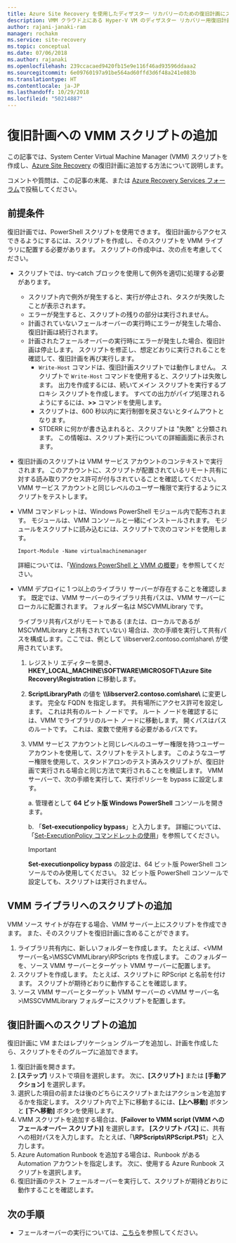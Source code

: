 ```yaml
---
title: Azure Site Recovery を使用したディザスター リカバリーのための復旧計画にスクリプトを追加する | Microsoft Docs
description: VMM クラウド上にある Hyper-V VM のディザスター リカバリー用復旧計画に、VMM スクリプトを追加する方法について説明します。
author: rajani-janaki-ram
manager: rochakm
ms.service: site-recovery
ms.topic: conceptual
ms.date: 07/06/2018
ms.author: rajanaki
ms.openlocfilehash: 239ccacaed9420fb15e9e116f46ad93596ddaaa2
ms.sourcegitcommit: 6e09760197a91be564ad60ffd3d6f48a241e083b
ms.translationtype: HT
ms.contentlocale: ja-JP
ms.lasthandoff: 10/29/2018
ms.locfileid: "50214887"
---
```

# <a name="add-a-vmm-script-to-a-recovery-plan"></a>復旧計画への VMM スクリプトの追加

この記事では、System Center Virtual Machine Manager (VMM) スクリプトを作成し、[Azure Site Recovery](site-recovery-overview.md) の復旧計画に追加する方法について説明します。

コメントや質問は、この記事の末尾、または [Azure Recovery Services フォーラム](https://social.msdn.microsoft.com/forums/azure/home?forum=hypervrecovmgr)で投稿してください。

## <a name="prerequisites"></a>前提条件

復旧計画では、PowerShell スクリプトを使用できます。 復旧計画からアクセスできるようにするには、スクリプトを作成し、そのスクリプトを VMM ライブラリに配置する必要があります。 スクリプトの作成中は、次の点を考慮してください。

* スクリプトでは、try-catch ブロックを使用して例外を適切に処理する必要があります。
    - スクリプト内で例外が発生すると、実行が停止され、タスクが失敗したことが表示されます。
    - エラーが発生すると、スクリプトの残りの部分は実行されません。
    - 計画されていないフェールオーバーの実行時にエラーが発生した場合、復旧計画は続行されます。
    - 計画されたフェールオーバーの実行時にエラーが発生した場合、復旧計画は停止します。 スクリプトを修正し、想定どおりに実行されることを確認して、復旧計画を再び実行します。
        - `Write-Host` コマンドは、復旧計画スクリプトでは動作しません。 スクリプトで `Write-Host` コマンドを使用すると、スクリプトは失敗します。 出力を作成するには、続いてメイン スクリプトを実行するプロキシ スクリプトを作成します。 すべての出力がパイプ処理されるようにするには、**\>\>** コマンドを使用します。
        - スクリプトは、600 秒以内に実行制御を戻さないとタイムアウトとなります。
        - STDERR に何かが書き込まれると、スクリプトは "失敗" と分類されます。 この情報は、スクリプト実行についての詳細画面に表示されます。

* 復旧計画のスクリプトは VMM サービス アカウントのコンテキストで実行されます。 このアカウントに、スクリプトが配置されているリモート共有に対する読み取りアクセス許可が付与されていることを確認してください。 VMM サービス アカウントと同じレベルのユーザー権限で実行するようにスクリプトをテストします。
* VMM コマンドレットは、Windows PowerShell モジュール内で配布されます。 モジュールは、VMM コンソールと一緒にインストールされます。 モジュールをスクリプトに読み込むには、スクリプトで次のコマンドを使用します。 

    `Import-Module -Name virtualmachinemanager`

    詳細については、「[Windows PowerShell と VMM の概要](https://technet.microsoft.com/library/hh875013.aspx)」を参照してください。
* VMM デプロイに 1 つ以上のライブラリ サーバーが存在することを確認します。 既定では、VMM サーバーのライブラリ共有パスは、VMM サーバーにローカルに配置されます。 フォルダー名は MSCVMMLibrary です。

  ライブラリ共有パスがリモートである (または、ローカルであるが MSCVMMLibrary と共有されていない) 場合は、次の手順を実行して共有パスを構成します。ここでは、例として \\libserver2.contoso.com\share\ が使用されています。
  
  1. レジストリ エディターを開き、**HKEY_LOCAL_MACHINE\SOFTWARE\MICROSOFT\Azure Site Recovery\Registration** に移動します。

  1. **ScriptLibraryPath** の値を **\\\libserver2.contoso.com\share\\** に変更します。 完全な FQDN を指定します。 共有場所にアクセス許可を設定します。 これは共有のルート ノードです。 ルート ノードを確認するには、VMM でライブラリのルート ノードに移動します。 開くパスはパスのルートです。 これは、変数で使用する必要があるパスです。

  1. VMM サービス アカウントと同じレベルのユーザー権限を持つユーザー アカウントを使用して、スクリプトをテストします。 このようなユーザー権限を使用して、スタンドアロンのテスト済みスクリプトが、復旧計画で実行される場合と同じ方法で実行されることを検証します。 VMM サーバーで、次の手順を実行して、実行ポリシーを bypass に設定します。

     a. 管理者として **64 ビット版 Windows PowerShell** コンソールを開きます。
     
     b. 「**Set-executionpolicy bypass**」と入力します。 詳細については、「[Set-ExecutionPolicy コマンドレットの使用](https://technet.microsoft.com/library/ee176961.aspx)」を参照してください。

     > [!IMPORTANT]
     > **Set-executionpolicy bypass** の設定は、64 ビット版 PowerShell コンソールでのみ使用してください。 32 ビット版 PowerShell コンソールで設定しても、スクリプトは実行されません。

## <a name="add-the-script-to-the-vmm-library"></a>VMM ライブラリへのスクリプトの追加

VMM ソース サイトが存在する場合、VMM サーバー上にスクリプトを作成できます。 また、そのスクリプトを復旧計画に含めることができます。

1. ライブラリ共有内に、新しいフォルダーを作成します。 たとえば、\<VMM サーバー名>\MSSCVMMLibrary\RPScripts を作成します。 このフォルダーを、ソース VMM サーバーとターゲット VMM サーバーに配置します。
1. スクリプトを作成します。 たとえば、スクリプトに RPScript と名前を付けます。 スクリプトが期待どおりに動作することを確認します。
1. ソース VMM サーバーとターゲット VMM サーバーの \<VMM サーバー名>\MSSCVMMLibrary フォルダーにスクリプトを配置します。

## <a name="add-the-script-to-a-recovery-plan"></a>復旧計画へのスクリプトの追加

復旧計画に VM またはレプリケーション グループを追加し、計画を作成したら、スクリプトをそのグループに追加できます。

1. 復旧計画を開きます。
1. **[ステップ]** リストで項目を選択します。 次に、**[スクリプト]** または **[手動アクション]** を選択します。
1. 選択した項目の前または後のどちらにスクリプトまたはアクションを追加するかを指定します。 スクリプト内で上下に移動するには、**[上へ移動]** ボタンと **[下へ移動]** ボタンを使用します。
1. VMM スクリプトを追加する場合は、**[Failover to VMM script (VMM へのフェールオーバー スクリプト)]** を選択します。 **[スクリプト パス]** に、共有への相対パスを入力します。 たとえば、「**\RPScripts\RPScript.PS1**」と入力します。
1. Azure Automation Runbook を追加する場合は、Runbook がある Automation アカウントを指定します。 次に、使用する Azure Runbook スクリプトを選択します。
1. 復旧計画のテスト フェールオーバーを実行して、スクリプトが期待どおりに動作することを確認します。


## <a name="next-steps"></a>次の手順
* フェールオーバーの実行については、[こちら](site-recovery-failover.md)を参照してください。

